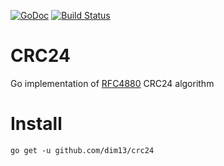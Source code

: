 [![GoDoc](https://godoc.org/github.com/dim13/crc24?status.svg)](https://godoc.org/github.com/dim13/crc24)
[![Build Status](https://travis-ci.org/dim13/crc24.svg?branch=master)](https://travis-ci.org/dim13/crc24)

# CRC24

Go implementation of [RFC4880](https://tools.ietf.org/html/rfc4880) CRC24 algorithm

# Install

	go get -u github.com/dim13/crc24
